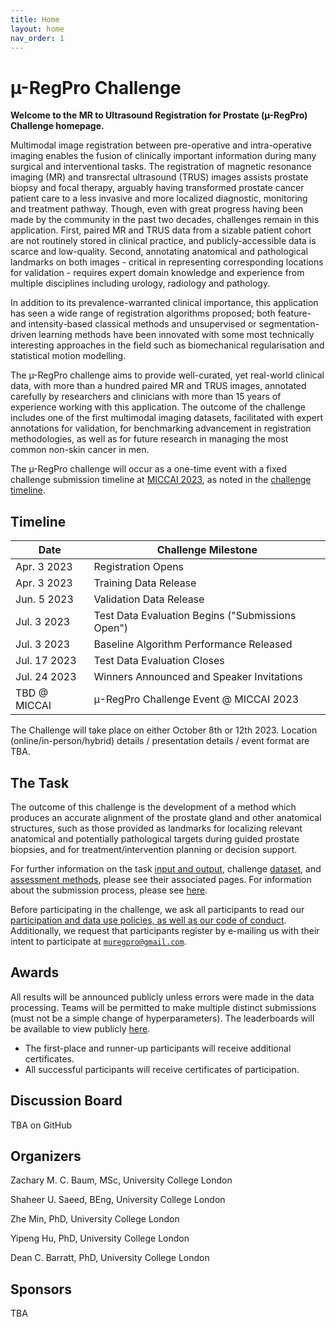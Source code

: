 ```yaml
---
title: Home
layout: home
nav_order: 1
---
```


# &micro;-RegPro Challenge

**Welcome to the MR to Ultrasound Registration for Prostate (&micro;-RegPro) Challenge homepage.**

Multimodal image registration between pre-operative and intra-operative imaging enables the fusion of clinically important information during many surgical and interventional tasks. The registration of magnetic resonance imaging (MR) and transrectal ultrasound (TRUS) images assists prostate biopsy and focal therapy, arguably having transformed prostate cancer patient care to a less invasive and more localized diagnostic, monitoring and treatment pathway. Though, even with great progress having been made by the community in the past two decades, challenges remain in this application. First, paired MR and TRUS data from a sizable patient cohort are not routinely stored in clinical practice, and publicly-accessible data is scarce and low-quality. Second, annotating anatomical and pathological landmarks on both images - critical in representing corresponding locations for validation - requires expert domain knowledge and experience from multiple disciplines including urology, radiology and pathology.

In addition to its prevalence-warranted clinical importance, this application has seen a wide range of registration algorithms proposed; both feature- and intensity-based classical methods and unsupervised or segmentation-driven learning methods have been innovated with some most technically interesting approaches in the field such as biomechanical regularisation and statistical motion modelling.

The &micro;-RegPro challenge aims to provide well-curated, yet real-world clinical data, with more than a hundred paired MR and TRUS images, annotated carefully by researchers and clinicians with more than 15 years of experience working with this application. The outcome of the challenge includes one of the first multimodal imaging datasets, facilitated with expert annotations for validation, for benchmarking advancement in registration methodologies, as well as for future research in managing the most common non-skin cancer in men.

The &micro;-RegPro challenge will occur as a one-time event with a fixed challenge submission timeline at [MICCAI 2023](https://conferences.miccai.org/2023/en/), as noted in the [challenge timeline](#timeline).

## Timeline

| Date         | Challenge Milestone                              |
| -------------| ------------------------------------------------ |
| Apr. 3 2023  | Registration Opens                               |
| Apr. 3 2023  | Training Data Release                            |
| Jun. 5 2023  | Validation Data Release                          |
| Jul. 3 2023  | Test Data Evaluation Begins ("Submissions Open") |
| Jul. 3 2023  | Baseline Algorithm Performance Released          |
| Jul. 17 2023 | Test Data Evaluation Closes                      |
| Jul. 24 2023 | Winners Announced and Speaker Invitations        |
| TBD @ MICCAI | &micro;-RegPro Challenge Event @ MICCAI 2023     |

The Challenge will take place on either October 8th or 12th 2023. Location (online/in-person/hybrid) details / presentation details / event format are TBA. 

## The Task

The outcome of this challenge is the development of a method which produces an accurate alignment of the prostate gland and other anatomical structures, such as those provided as landmarks for localizing relevant anatomical and potentially pathological targets during guided prostate biopsies, and for treatment/intervention planning or decision support.

For further information on the task [input and output](task.html), challenge [dataset](data.html), and [assessment methods](assessment.html), please see their associated pages. For information about the submission process, please see [here](submission.html).

Before participating in the challenge, we ask all participants to read our [participation and data use policies, as well as our code of conduct](policies.html). Additionally, we request that participants register by e-mailing us with their intent to participate at [`muregpro@gmail.com`](mailto:muregpro@gmail.com).

## Awards

All results will be announced publicly unless errors were made in the data processing. Teams will be permitted to make multiple distinct submissions (must not be a simple change of hyperparameters). The leaderboards will be available to view publicly [here](leaderboard.html).

- The first-place and runner-up participants will receive additional certificates.
- All successful participants will receive certificates of participation.

## Discussion Board 

TBA on GitHub

## Organizers

Zachary M. C. Baum, MSc, University College London

Shaheer U. Saeed, BEng, University College London

Zhe Min, PhD, University College London

Yipeng Hu, PhD, University College London

Dean C. Barratt, PhD, University College London
## Sponsors

TBA